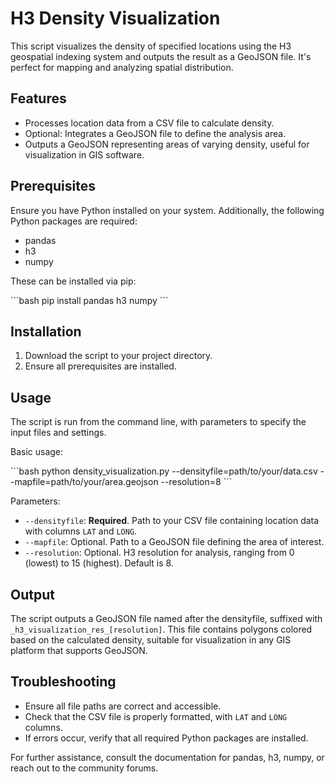 # H3 Density Visualization

This script visualizes the density of specified locations using the H3 geospatial indexing system and outputs the result as a GeoJSON file. It's perfect for mapping and analyzing spatial distribution.

## Features

- Processes location data from a CSV file to calculate density.
- Optional: Integrates a GeoJSON file to define the analysis area.
- Outputs a GeoJSON representing areas of varying density, useful for visualization in GIS software.

## Prerequisites

Ensure you have Python installed on your system. Additionally, the following Python packages are required:

- pandas
- h3
- numpy

These can be installed via pip:

\```bash
pip install pandas h3 numpy
\```

## Installation

1. Download the script to your project directory.
2. Ensure all prerequisites are installed.

## Usage

The script is run from the command line, with parameters to specify the input files and settings.

Basic usage:

\```bash
python density_visualization.py --densityfile=path/to/your/data.csv --mapfile=path/to/your/area.geojson --resolution=8
\```

Parameters:
- `--densityfile`: **Required**. Path to your CSV file containing location data with columns `LAT` and `LONG`.
- `--mapfile`: Optional. Path to a GeoJSON file defining the area of interest.
- `--resolution`: Optional. H3 resolution for analysis, ranging from 0 (lowest) to 15 (highest). Default is 8.

## Output

The script outputs a GeoJSON file named after the densityfile, suffixed with `_h3_visualization_res_[resolution]`. This file contains polygons colored based on the calculated density, suitable for visualization in any GIS platform that supports GeoJSON.

## Troubleshooting

- Ensure all file paths are correct and accessible.
- Check that the CSV file is properly formatted, with `LAT` and `LONG` columns.
- If errors occur, verify that all required Python packages are installed.

For further assistance, consult the documentation for pandas, h3, numpy, or reach out to the community forums.

